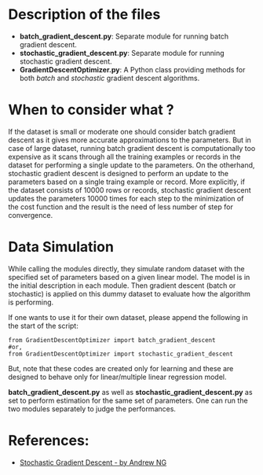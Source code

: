 # Description of the files

+ **batch_gradient_descent.py**: Separate module for running batch gradient descent.
+ **stochastic_gradient_descent.py**: Separate module for running stochastic gradient descent.
+ **GradientDescentOptimizer.py**: A Python class providing methods for both *batch* and *stochastic* gradient descent algorithms.

# When to consider what ?

If the dataset is small or moderate one should consider batch gradient descent as it gives more accurate approximations to the parameters. But in case of large dataset, running batch gradient descent is computationally too expensive as it scans through all the training examples or records in the dataset for performing a single update to the parameters. On the otherhand, stochastic gradient descent is designed to perform an update to the parameters based on a single traing example or record. More explicitly, if the dataset consists of 10000 rows or records, stochastic gradient descent updates the parameters 10000 times for each step to the minimization of the cost function and the result is the need of less number of step for convergence.

# Data Simulation

While calling the modules directly, they simulate random dataset with the specified set of parameters based on a given linear model. The model is in the initial description in each module. Then gradient descent (batch or stochastic) is applied on this dummy dataset to evaluate how the algorithm is performing. 

If one wants to use it for their own dataset, please append the following in the start of the script:
```
from GradientDescentOptimizer import batch_gradient_descent
#or,
from GradientDescentOptimizer import stochastic_gradient_descent

```
But, note that these codes are created only for learning and these are designed to behave only for linear/multiple linear regression model.  

**batch_gradient_descent.py** as well as **stochastic_gradient_descent.py** as set to perform estimation for the same set of parameters. One can run the two modules separately to judge the performances.

# References: 

+ [Stochastic Gradient Descent - by Andrew NG](https://www.youtube.com/watch?v=UfNU3Vhv5CA)
